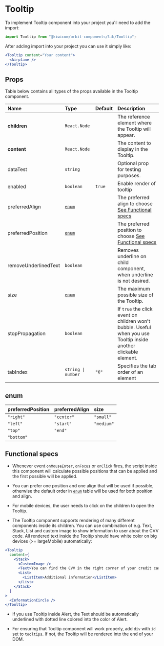 # Tooltip

To implement Tooltip component into your project you'll need to add the import:

```jsx
import Tooltip from "@kiwicom/orbit-components/lib/Tooltip";
```

After adding import into your project you can use it simply like:

```jsx
<Tooltip content="Your content">
  <Airplane />
</Tooltip>
```

## Props

Table below contains all types of the props available in the Tooltip component.

| Name                 | Type               | Default | Description                                                                                                       |
| :------------------- | :----------------- | :------ | :---------------------------------------------------------------------------------------------------------------- |
| **children**         | `React.Node`       |         | The reference element where the Tooltip will appear.                                                              |
| **content**          | `React.Node`       |         | The content to display in the Tooltip.                                                                            |
| dataTest             | `string`           |         | Optional prop for testing purposes.                                                                               |
| enabled              | `boolean`          | `true`  | Enable render of tooltip                                                                                          |
| preferredAlign       | [`enum`](#enum)    |         | The preferred align to choose [See Functional specs](#functional-specs)                                           |
| preferredPosition    | [`enum`](#enum)    |         | The preferred position to choose [See Functional specs](#functional-specs)                                        |
| removeUnderlinedText | `boolean`          |         | Removes underline on child component, when underline is not desired.                                              |
| size                 | [`enum`](#enum)    |         | The maximum possible size of the Tooltip.                                                                         |
| stopPropagation      | `boolean`          |         | If `true` the click event on children won't bubble. Useful when you use Tooltip inside another clickable element. |
| tabIndex             | `string \| number` | `"0"`   | Specifies the tab order of an element                                                                             |

## enum

| preferredPosition | preferredAlign | size       |
| :---------------- | :------------- | :--------- |
| `"right"`         | `"center"`     | `"small"`  |
| `"left"`          | `"start"`      | `"medium"` |
| `"top"`           | `"end"`        |
| `"bottom"`        |

## Functional specs

- Whenever event `onMouseEnter`, `onFocus` or `onClick` fires, the script inside this component will calculate possible positions that can be applied and the first possible will be applied.

- You can prefer one position and one align that will be used if possible, otherwise the default order in [`enum`](#enum) table will be used for both position and align.

- For mobile devices, the user needs to click on the children to open the Tooltip.

- The Tooltip component supports rendering of many different components inside its children. You can use combination of e.g. Text, Stack, List and custom image to show information to user about the CVV code. All rendered text inside the Tooltip should have white color on big devices (>= largeMobile) automatically:

```jsx
<Tooltip
  content={
    <Stack>
      <CustomImage />
      <Text>You can find the CVV in the right corner of your credit card.</Text>
      <List>
        <ListItem>Additional information</ListItem>
      </List>
    </Stack>
  }
>
  <InformationCircle />
</Tooltip>
```

- If you use Tooltip inside Alert, the Text should be automatically underlined with dotted line colored into the color of Alert.

- For ensuring that Tooltip component will work properly, add `div` with `id` set to `tooltips`. If not, the Tooltip will be rendered into the end of your DOM.
